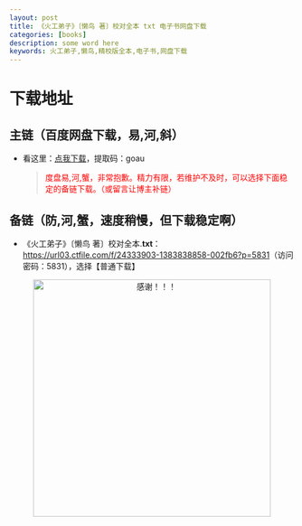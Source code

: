 ```yaml
---
layout: post
title: 《火工弟子》〔懒鸟 著〕校对全本 txt 电子书网盘下载
categories: [books]
description: some word here
keywords: 火工弟子,懒鸟,精校版全本,电子书,网盘下载
---
```


# 下载地址

## 主链（百度网盘下载，易,河,斜）

- 看这里：[点我下载](https://pan.baidu.com/s/1iMXUbSbtZQZjDcqDmnWUyw?pwd=goau)，提取码：goau

  > <p style="color:red" >度盘易,河,蟹，非常抱歉。精力有限，若维护不及时，可以选择下面稳定的备链下载。（或留言让博主补链）</p>

## 备链（防,河,蟹，速度稍慢，但下载稳定啊）

- 《火工弟子》〔懒鸟 著〕校对全本.**txt**：<https://url03.ctfile.com/f/24333903-1383838858-002fb6?p=5831>（访问密码：5831），选择【普通下载】

<div align="center"><img src="https://pic.imgdb.cn/item/6707df6bd29ded1a8ce37031.gif" alt="感谢！！！" width="420px" height="auto"/></div>
